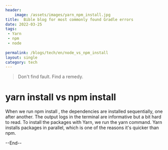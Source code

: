 ```yaml
---
header:
    image: /assets/images/yarn_npm_install.jpg
title:  Bible blog for most commonly found Gradle errors
date: 2022-03-25
tags:
 - Yarn
 - npm
 - node
 
permalink: /blogs/tech/en/node_vs_npm_install
layout: single
category: tech
---
```


> Don't find fault. Find a remedy.

# yarn install vs npm install

When we run npm install , the dependencies are installed sequentially, one after another. The output logs in the terminal are informative but a bit hard to read. To install the packages with Yarn, we run the yarn command. Yarn installs packages in parallel, which is one of the reasons it's quicker than npm.

--End--



